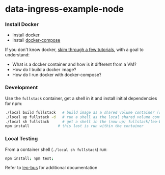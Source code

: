 # data-ingress-example-node

### Install Docker 

* Install [docker](https://www.docker.com/community-edition)
* Install [docker-compose](https://docs.docker.com/compose/install/)

If you don't know docker, [skim through a few tutorials](https://docker-curriculum.com/), with a goal to understand:

* What is a docker container and how is it different from a VM?
* How do I build a docker image?
* How do I run docker with docker-compose?

### Development

Use the `fullstack` container, get a shell in it and install initial dependencies for npm:

```bash
./local build fullstack   # build image as a shared volume container (such as for developing locally)
./local up fullstack -d   # run a shell as the local shared volume container
./local sh fullstack      # get a shell in the (now up) fullstack/leo-bus container
npm install             # this last is run within the container
```

### Local Testing

From a container shell (`./local sh fullstack`) run:

```bash
npm install; npm test;
```

Refer to [leo-bus](https://github.com/iCentris/leo-bus) for additional documentation
